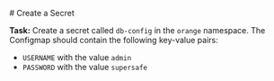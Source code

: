 # Create a Secret

**Task:** Create a secret called `db-config` in the `orange` namespace.
The Configmap should contain the following key-value pairs:
- `USERNAME` with the value `admin`
- `PASSWORD` with the value `supersafe`
